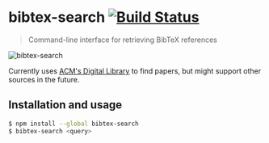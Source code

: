 # bibtex-search [![Build Status](https://travis-ci.org/ekmartin/bibtex-search.svg?branch=travis)](https://travis-ci.org/ekmartin/bibtex-search)

> Command-line interface for retrieving BibTeX references

![bibtex-search](https://i.imgur.com/MAx3vXx.gif)

Currently uses [ACM's Digital Library](https://dl.acm.org/) to find papers, but
might support other sources in the future.

## Installation and usage

```bash
$ npm install --global bibtex-search
$ bibtex-search <query>
```
